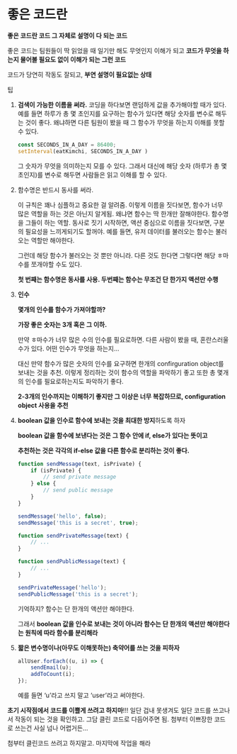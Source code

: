 # 좋은 코드란

**좋은 코드란 코드 그 자체로 설명이 다 되는 코드**

좋은 코드는 팀원들이 딱 읽었을 때 일기만 해도 무엇인지 이해가 되고 **코드가 무엇을 하는지 물어볼 필요도 없이 이해가 되는 그런 코드**

 코드가 당연히 작동도 잘되고, **부연 설명이 필요없는 상태**

팁

1. **검색이 가능한 이름을 써라.** 코딩을 하다보면 랜덤하게 값을 추가해야할 때가 있다. 예를 들면 하루가 총 몇 초인지를 요구하는 함수가 있다면 해당 숫자를 변수로 해두는 것이 좋다. 왜냐하면 다른 팀원이 봤을 때 그 함수가 무엇을 하는지 이해를 못할 수 있다.
    
    ```jsx
    const SECONDS_IN_A_DAY = 86400;
    setInterval(eatKimchi, SECONDS_IN_A_DAY )
    ```
    
    그 숫자가 무엇을 의미하는지 모를 수 있다. 그래서 대신에 해당 숫자 (하루가 총 몇 초인지)를 변수로 해두면 사람들은 읽고 이해를 할 수 있다.
    
2. 함수명은 반드시 동사를 써라.  
    
    이 규칙은 꽤나 심플하고 중요한 걸 알려줌. 이렇게 이름을 짓다보면, 함수가 너무 많은 역할을 하는 것은 아닌지 알게됨. 왜냐면 함수는 딱 한개만 잘해야한다. 함수명을 그들이 하는 역할. 동사로 짓기 시작하면, 액션 중심으로 이름을 짓다보면, 구분의 필요성을 느끼게되기도 할꺼야. 예를 들면, 유저 데이터를 불러오는 함수는 불러오는 역할만 해야한다.
    
    그런데 해당 함수가 불러오는 것 뿐만 아니라. 다른 것도 한다면 그렇다면 해당 ㅎ마수를 쪼개야할 수도 있다.
    
    **첫 번째는 함수명은 동사를 사용. 두번째는 함수는 무조건 단 한가지 액션만 수행**
    
3. **인수**
    
    **몇개의 인수를 함수가 가져야할까?**
    
    **가장 좋은 숫자는 3개 혹은 그 이하.** 
    
    만약 ㅎ마수가 너무 많은 수의 인수를 필요로하면. 다른 사람이 봤을 때, 혼란스러울 수가 있다. 어떤 인수가 무엇을 하는지…
    
    대신 만약 함수가 많은 숫자의 인수를 요구하면 한개의 confirguration object를 보내는 것을 추천. 이렇게 정리하는 것이 함수의 역할을 파악하기 좋고 또한 총 몇개의 인수를 필요로하는지도 파악하기 좋다.
    
    **2-3개의 인수까지는 이해하기 좋지만 그 이상은 너무 복잡하므로, configuration object 사용을 추천**
    
4. **boolean 값을 인수로 함수에 보내는 것을 최대한 방지**하도록 하자
    
    **boolean 값을 함수에 보낸다는 것은 그 함수 안에 if, else가 있다는 뜻이고** 
    
    **추천하는 것은 각각의 if-else 값을 다른 함수로 분리하는 것이 좋다.**
    
    ```jsx
    function sendMessage(text, isPrivate) {
    	if (isPrivate) {
    		// send private message
    	} else {
    		// send public message
    	}
    }
    
    sendMessage('hello', false);
    sendMessage('this is a secret', true);
    ```
    
    ```jsx
    function sendPrivateMessage(text) {
    	// ...
    }
    
    function sendPublicMessage(text) {
    	// ...
    }
    
    sendPrivateMessage('hello');
    sendPublicMessage('this is a secret');
    ```
    
    기억하지? 함수는 단 한개의 액션만 해야한다.
    
    그래서 **boolean 값을 인수로 보내는 것이 아니라 함수는 단 한개의 액션만 해야한다는 원칙에 따라 함수를 분리해라**
    
5. **짧은 변수명이나(아무도 이해못하는) 축약어를 쓰는 것을 피하자**
    
    ```jsx
    allUser.forEach((u, i) => {
    	sendEmail(u);
    	addToCount(i);
    });
    ```
    
    예를 들면 ‘u’라고 쓰지 말고 ‘user’라고 써야한다.
    

**초기 시작점에서 코드를 이쁠게 쓰려고 하지마**!!! 일단 겁내 못생겨도 일단 코드를 쓰고나서 작동이 되는 것을 확인하고. 그담 클린 코드로 다듬어주면 됨. 첨부터 이쁘장한 코드로 쓰는건 사실 넘나 어렵거든… 

첨부터 클린코드 쓰려고 하지말고. 마지막에 작업을 해라
